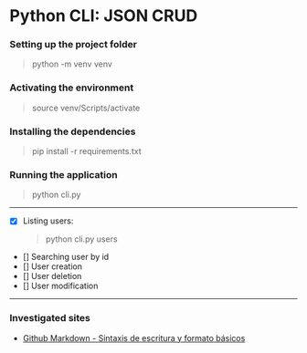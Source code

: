 # Python CLI: JSON CRUD


### Setting up the project folder
> python -m venv venv

### Activating the environment
> source venv/Scripts/activate

### Installing the dependencies
> pip install -r requirements.txt

### Running the application
> python cli.py

---
- [x] Listing users:
  > python cli.py users
- [] Searching user by id
- [] User creation
- [] User deletion
- [] User modification
---

### Investigated sites
 - [Github Markdown - Sintaxis de escritura y formato básicos](https://docs.github.com/es/get-started/writing-on-github/getting-started-with-writing-and-formatting-on-github/basic-writing-and-formatting-syntax)